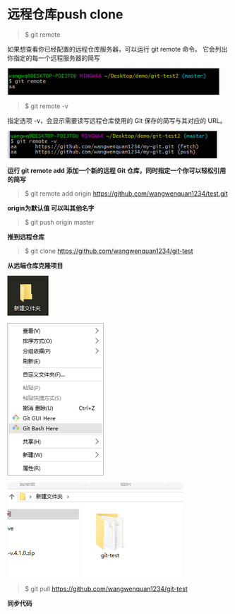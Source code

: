 # 远程仓库push clone

> $ git remote   

如果想查看你已经配置的远程仓库服务器，可以运行 git remote 命令。 它会列出你指定的每一个远程服务器的简写

![图1](https://github.com/wangwenquan1234/move-in-github/blob/master/img/21.png)

> $ git remote -v

指定选项 -v，会显示需要读写远程仓库使用的 Git 保存的简写与其对应的 URL。

![图1](https://github.com/wangwenquan1234/move-in-github/blob/master/img/22.png)



**运行 git remote add <shortname> <url> 添加一个新的远程 Git 仓库，同时指定一个你可以轻松引用的简写**

> $ git remote add origin https://github.com/wangwenquan1234/test.git

**origin为默认值 可以叫其他名字**

> $ git push origin master

**推到远程仓库**

> $ git clone https://github.com/wangwenquan1234/git-test

**从远端仓库克隆项目**

![图1](https://github.com/wangwenquan1234/move-in-github/blob/master/img/23.png)

![图1](https://github.com/wangwenquan1234/move-in-github/blob/master/img/24.png)

![图1](https://github.com/wangwenquan1234/move-in-github/blob/master/img/25.png)


> $ git pull https://github.com/wangwenquan1234/git-test

**同步代码**